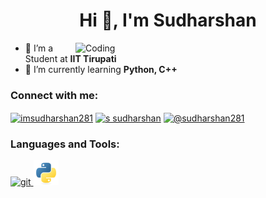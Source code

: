 <h1 align="center">Hi 👋, I'm Sudharshan</h1>
<img align="right" alt="Coding" width="400" src="https://i.gifer.com/fetch/w300-preview/1a/1a1925b1de116058e74cecebbce92eb6.gif">

- 🔭 I’m a Student at **IIT Tirupati**
- 🌱 I’m currently learning **Python, C++**

<h3 align="left">Connect with me:</h3>
<p align="left">
<a href="https://twitter.com/imsudharshan281" target="blank"><img align="center" src="https://raw.githubusercontent.com/rahuldkjain/github-profile-readme-generator/master/src/images/icons/Social/twitter.svg" alt="imsudharshan281" height="30" width="40" /></a>
<a href="https://www.linkedin.com/in/s-sudharshan-b55179230/" target="blank"><img align="center" src="https://raw.githubusercontent.com/rahuldkjain/github-profile-readme-generator/master/src/images/icons/Social/linked-in-alt.svg" alt="s sudharshan" height="30" width="40" /></a>
<a href="https://www.hackerrank.com/sudharshan281" target="blank"><img align="center" src="https://raw.githubusercontent.com/rahuldkjain/github-profile-readme-generator/master/src/images/icons/Social/hackerrank.svg" alt="@sudharshan281" height="30" width="40" /></a>
</p>

<h3 align="left">Languages and Tools:</h3>
<p align="left"> <a href="https://git-scm.com/" target="_blank" rel="noreferrer"> <img src="https://www.vectorlogo.zone/logos/git-scm/git-scm-icon.svg" alt="git" width="40" height="40"/> </a> <a href="https://www.python.org" target="_blank" rel="noreferrer"> <img src="https://raw.githubusercontent.com/devicons/devicon/master/icons/python/python-original.svg" alt="python" width="40" height="40"/> </a> </p>
